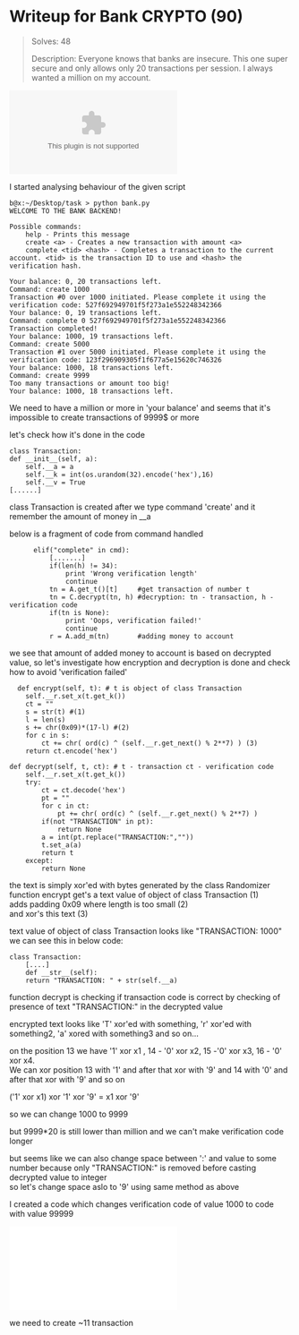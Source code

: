 # Writeup for Bank CRYPTO (90) 

> Solves: 48
> 
> Description: Everyone knows that banks are insecure. This one super secure and only allows only 20 transactions per session. I always wanted a million on my account.

![crypto90.zip](crypto90.zip)

I started analysing behaviour of the given script

    b@x:~/Desktop/task > python bank.py  
    WELCOME TO THE BANK BACKEND!  
      
    Possible commands:  
	    help - Prints this message  
	    create <a> - Creates a new transaction with amount <a>  
	    complete <tid> <hash> - Completes a transaction to the current account. <tid> is the transaction ID to use and <hash> the verification hash.  
      
    Your balance: 0, 20 transactions left.  
    Command: create 1000  
    Transaction #0 over 1000 initiated. Please complete it using the verification code: 527f692949701f5f273a1e552248342366  
    Your balance: 0, 19 transactions left.  
    Command: complete 0 527f692949701f5f273a1e552248342366  
    Transaction completed!  
    Your balance: 1000, 19 transactions left.  
    Command: create 5000  
    Transaction #1 over 5000 initiated. Please complete it using the verification code: 123f296909305f1f677a5e15620c746326  
    Your balance: 1000, 18 transactions left.  
    Command: create 9999  
    Too many transactions or amount too big!  
    Your balance: 1000, 18 transactions left.  
  
We need to have a million or more in 'your balance' and seems that it's impossible to create transactions of 9999$ or more  
  
let's check how it's done in the code  
  
    class Transaction:  
	def __init__(self, a):  
		self.__a = a  
		self.__k = int(os.urandom(32).encode('hex'),16)  
		self.__v = True  
	[......]  
		
class Transaction is created after we type command 'create' and it remember the amount of money in __a  
  
below is a fragment of code from command handled  
  
		  elif("complete" in cmd):  
			  [.......]  
			  if(len(h) != 34):  
				  print 'Wrong verification length'  
				  continue  
			  tn = A.get_t()[t]     #get transaction of number t  
			  tn = C.decrypt(tn, h) #decryption: tn - transaction, h - verification code  
			  if(tn is None):  
				  print 'Oops, verification failed!'  
				  continue  
			  r = A.add_m(tn)       #adding money to account  
			
we see that amount of added money to account is based on decrypted value, so let's investigate how encryption and decryption is done and check how to avoid 'verification failed'  

	  def encrypt(self, t): # t is object of class Transaction
		self.__r.set_x(t.get_k())
		ct = ""
		s = str(t) #(1)
		l = len(s)
		s += chr(0x09)*(17-l) #(2)
		for c in s:
			ct += chr( ord(c) ^ (self.__r.get_next() % 2**7) ) (3)
		return ct.encode('hex')

	def decrypt(self, t, ct): # t - transaction ct - verification code
		self.__r.set_x(t.get_k())
		try:
			ct = ct.decode('hex')
			pt = ""
			for c in ct:
				pt += chr( ord(c) ^ (self.__r.get_next() % 2**7) )
			if(not "TRANSACTION" in pt):
				return None
			a = int(pt.replace("TRANSACTION:",""))
			t.set_a(a)
			return t
		except:
			return None
			
the text is simply xor'ed with bytes generated by the class Randomizer  
function encrypt get's a text value of object of class Transaction (1)  
adds padding 0x09 where length is too small (2)  
and xor's this text (3)  

text value of object of class Transaction looks like "TRANSACTION: 1000"  
we can see this in below code:  

    class Transaction:
        [....]
        def __str__(self):
		return "TRANSACTION: " + str(self.__a)
		
function decrypt is checking if transaction code is correct by checking of presence of text "TRANSACTION:" in the decrypted value  

encrypted text looks like 'T' xor'ed with something, 'r' xor'ed with something2, 'a' xored with something3 and so on...  

on the position 13 we have '1' xor x1 , 14 - '0' xor x2, 15 -'0' xor x3, 16 - '0' xor x4.  
We can xor position 13 with '1' and after that xor with '9' and 14 with '0' and after that xor with '9' and so on  

('1' xor x1) xor '1' xor '9' = x1 xor '9'  

so we can change 1000 to 9999  

but 9999*20 is still lower than million and we can't make verification code longer  

but seems like we can also change space between ':' and value to some number because only "TRANSACTION:" is removed before casting decrypted value to integer  
so let's change space aslo to '9' using same method as above  

I created a code which changes verification code of value 1000 to code with value 99999  

![bank_solv.py](bank_solv.py)

we need to create ~11 transaction  

